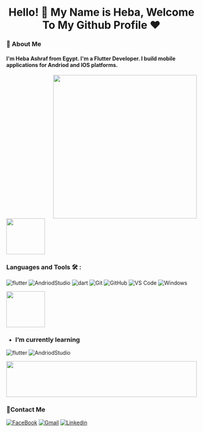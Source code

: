 

<h1 align="center">Hello! 👋  My Name is Heba, Welcome To My Github Profile ♥</h1>

<h3>🚀 About Me</h3> 
<h4> I'm Heba Ashraf from Egypt. I'm a Flutter Developer.
  I build mobile applications for Andriod and IOS platforms. </h4>

<img align="right" src="https://www.pngitem.com/pimgs/m/115-1156076_anime-girls-holding-programming-books-hd-png-download.png" width="380" height="380">

<img align="center" src="https://github.com/Govindv7555/Govindv7555/blob/main/49e76e0596857673c5c80c85b84394c1.gif" width= 45% height=95px>

### Languages and Tools 🛠 : 

![flutter](https://img.shields.io/badge/-flutter-black?style=flat-square&logo=flutter&logoColor=4863A0)
![AndriodStudio](https://img.shields.io/badge/-AndroidStudio-%231572B6?style=flat-square&logo=androidstudio)
![dart](https://img.shields.io/badge/-dart-black?style=flat-square&logo=dart&logoColor=4863A0)
![Git](https://img.shields.io/badge/-Git-%23F05032?style=flat-square&logo=git&logoColor=%23ffffff)
![GitHub](https://img.shields.io/badge/-GitHub-181717?style=flat-square&logo=github)
![VS Code](http://img.shields.io/badge/-VS%20Code-007ACC?style=flat-square&logo=visual-studio-code&logoColor=ffffff)
![Windows](http://img.shields.io/badge/-Windows-0078D6?style=flat-square&logo=windows&logoColor=ffffff)

<img align="center" src="https://github.com/Govindv7555/Govindv7555/blob/main/49e76e0596857673c5c80c85b84394c1.gif" width= 45% height=95px>

- ### I’m currently learning 
![flutter](https://img.shields.io/badge/-flutter-black?style=flat-square&logo=flutter&logoColor=4863A0)
![AndriodStudio](https://img.shields.io/badge/-AndroidStudio-%231572B6?style=flat-square&logo=androidstudio)


<img src="https://github.com/Govindv7555/Govindv7555/blob/main/49e76e0596857673c5c80c85b84394c1.gif" width=100% height=95px>

 ### 🔗Contact Me
[![FaceBook](https://img.shields.io/badge/Facebook-1877F2?style=for-the-badge&logo=facebook&logoColor=white)](https://www.facebook.com/profile.php?id=100033467752914)
[![Gmail](https://img.shields.io/badge/Gmail-D14836?style=for-the-badge&logo=gmail&logoColor=white&link=mailto:hebaashraf204@gmail.com)](mailto:hebaashraf204@gmail.com)
[![Linkedin](https://img.shields.io/badge/LinkedIn-0077B5?style=for-the-badge&logo=linkedin&logoColor=white
)](https://www.linkedin.com/in/heba-ashraf-155715228/)







